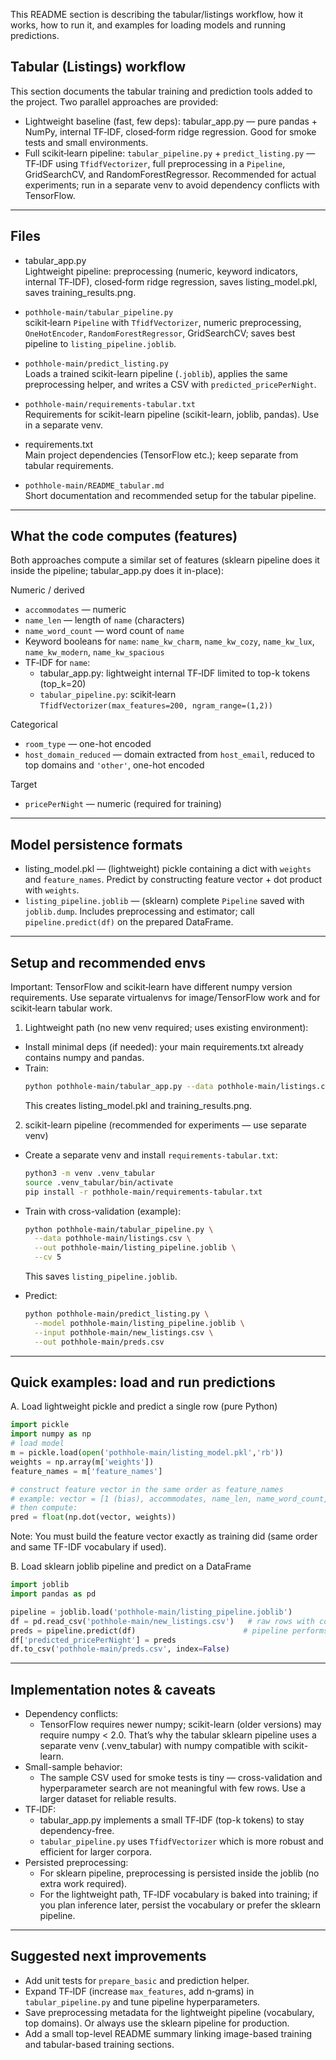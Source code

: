 This README section is describing the tabular/listings workflow, how it works, how to run it, and examples for loading models and running predictions.

## Tabular (Listings) workflow

This section documents the tabular training and prediction tools added to the project. Two parallel approaches are provided:

- Lightweight baseline (fast, few deps): tabular_app.py — pure pandas + NumPy, internal TF‑IDF, closed‑form ridge regression. Good for smoke tests and small environments.
- Full scikit‑learn pipeline: `tabular_pipeline.py` + `predict_listing.py` — TF‑IDF using `TfidfVectorizer`, full preprocessing in a `Pipeline`, GridSearchCV, and RandomForestRegressor. Recommended for actual experiments; run in a separate venv to avoid dependency conflicts with TensorFlow.

---

## Files

- tabular_app.py  
  Lightweight pipeline: preprocessing (numeric, keyword indicators, internal TF‑IDF), closed‑form ridge regression, saves listing_model.pkl, saves training_results.png.

- `pothhole-main/tabular_pipeline.py`  
  scikit‑learn `Pipeline` with `TfidfVectorizer`, numeric preprocessing, `OneHotEncoder`, `RandomForestRegressor`, GridSearchCV; saves best pipeline to `listing_pipeline.joblib`.

- `pothhole-main/predict_listing.py`  
  Loads a trained scikit-learn pipeline (`.joblib`), applies the same preprocessing helper, and writes a CSV with `predicted_pricePerNight`.

- `pothhole-main/requirements-tabular.txt`  
  Requirements for scikit-learn pipeline (scikit-learn, joblib, pandas). Use in a separate venv.

- requirements.txt  
  Main project dependencies (TensorFlow etc.); keep separate from tabular requirements.

- `pothhole-main/README_tabular.md`  
  Short documentation and recommended setup for the tabular pipeline.

---

## What the code computes (features)

Both approaches compute a similar set of features (sklearn pipeline does it inside the pipeline; tabular_app.py does it in-place):

Numeric / derived
- `accommodates` — numeric
- `name_len` — length of `name` (characters)
- `name_word_count` — word count of `name`
- Keyword booleans for `name`: `name_kw_charm`, `name_kw_cozy`, `name_kw_lux`, `name_kw_modern`, `name_kw_spacious`
- TF‑IDF for `name`:
  - tabular_app.py: lightweight internal TF‑IDF limited to top-k tokens (top_k=20)
  - `tabular_pipeline.py`: scikit‑learn `TfidfVectorizer(max_features=200, ngram_range=(1,2))`

Categorical
- `room_type` — one-hot encoded
- `host_domain_reduced` — domain extracted from `host_email`, reduced to top domains and `'other'`, one-hot encoded

Target
- `pricePerNight` — numeric (required for training)

---

## Model persistence formats

- listing_model.pkl — (lightweight) pickle containing a dict with `weights` and `feature_names`. Predict by constructing feature vector + dot product with `weights`.
- `listing_pipeline.joblib` — (sklearn) complete `Pipeline` saved with `joblib.dump`. Includes preprocessing and estimator; call `pipeline.predict(df)` on the prepared DataFrame.

---

## Setup and recommended envs

Important: TensorFlow and scikit‑learn have different numpy version requirements. Use separate virtualenvs for image/TensorFlow work and for scikit‑learn tabular work.

1) Lightweight path (no new venv required; uses existing environment):
- Install minimal deps (if needed): your main requirements.txt already contains numpy and pandas.
- Train:
  ```bash
  python pothhole-main/tabular_app.py --data pothhole-main/listings.csv
  ```
  This creates listing_model.pkl and training_results.png.

2) scikit-learn pipeline (recommended for experiments — use separate venv)
- Create a separate venv and install `requirements-tabular.txt`:
  ```bash
  python3 -m venv .venv_tabular
  source .venv_tabular/bin/activate
  pip install -r pothhole-main/requirements-tabular.txt
  ```
- Train with cross-validation (example):
  ```bash
  python pothhole-main/tabular_pipeline.py \
    --data pothhole-main/listings.csv \
    --out pothhole-main/listing_pipeline.joblib \
    --cv 5
  ```
  This saves `listing_pipeline.joblib`.

- Predict:
  ```bash
  python pothhole-main/predict_listing.py \
    --model pothhole-main/listing_pipeline.joblib \
    --input pothhole-main/new_listings.csv \
    --out pothhole-main/preds.csv
  ```

---

## Quick examples: load and run predictions

A. Load lightweight pickle and predict a single row (pure Python)
```python
import pickle
import numpy as np
# load model
m = pickle.load(open('pothhole-main/listing_model.pkl','rb'))
weights = np.array(m['weights'])
feature_names = m['feature_names']

# construct feature vector in the same order as feature_names
# example: vector = [1 (bias), accommodates, name_len, name_word_count, name_kw_charm, ..., tfidf_name_x, ...]
# then compute:
pred = float(np.dot(vector, weights))
```
Note: You must build the feature vector exactly as training did (same order and same TF-IDF vocabulary if used).

B. Load sklearn joblib pipeline and predict on a DataFrame
```python
import joblib
import pandas as pd

pipeline = joblib.load('pothhole-main/listing_pipeline.joblib')
df = pd.read_csv('pothhole-main/new_listings.csv')   # raw rows with columns like name, host_email, etc.
preds = pipeline.predict(df)                        # pipeline performs preprocessing internally
df['predicted_pricePerNight'] = preds
df.to_csv('pothhole-main/preds.csv', index=False)
```

---

## Implementation notes & caveats

- Dependency conflicts:
  - TensorFlow requires newer numpy; scikit-learn (older versions) may require numpy < 2.0. That’s why the tabular sklearn pipeline uses a separate venv (.venv_tabular) with numpy compatible with scikit-learn.
- Small-sample behavior:
  - The sample CSV used for smoke tests is tiny — cross-validation and hyperparameter search are not meaningful with few rows. Use a larger dataset for reliable results.
- TF‑IDF:
  - tabular_app.py implements a small TF‑IDF (top-k tokens) to stay dependency-free.
  - `tabular_pipeline.py` uses `TfidfVectorizer` which is more robust and efficient for larger corpora.
- Persisted preprocessing:
  - For sklearn pipeline, preprocessing is persisted inside the joblib (no extra work required).
  - For the lightweight path, TF‑IDF vocabulary is baked into training; if you plan inference later, persist the vocabulary or prefer the sklearn pipeline.

---

## Suggested next improvements
- Add unit tests for `prepare_basic` and prediction helper.
- Expand TF‑IDF (increase `max_features`, add n‑grams) in `tabular_pipeline.py` and tune pipeline hyperparameters.
- Save preprocessing metadata for the lightweight pipeline (vocabulary, top domains). Or always use the sklearn pipeline for production.
- Add a small top-level README summary linking image-based training and tabular-based training sections.
